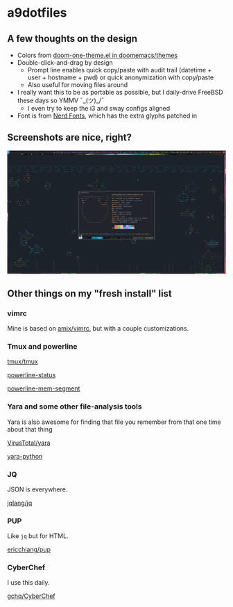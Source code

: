 # a9dotfiles

## A few thoughts on the design

* Colors from [doom-one-theme.el in doomemacs/themes](https://github.com/doomemacs/themes/blob/v2.3.0/themes/doom-one-theme.el)
* Double-click-and-drag by design
  * Prompt line enables quick copy/paste with audit trail (datetime + user + hostname + pwd) or quick anonymization with copy/paste
  * Also useful for moving files around
* I really want this to be as portable as possible, but I daily-drive FreeBSD these days so YMMV ¯\_(ツ)_/¯
  * I even try to keep the i3 and sway configs aligned
* Font is from [Nerd Fonts](https://www.nerdfonts.com/), which has the extra glyphs patched in

## Screenshots are nice, right?

![scrot_20241017_171459.png](/scrot_20241017_171459.png)

## Other things on my "fresh install" list

### vimrc

Mine is based on [amix/vimrc](https://github.com/amix/vimrc), but with a couple customizations.

### Tmux and powerline

[tmux/tmux](https://github.com/tmux/tmux)

[powerline-status](https://pypi.org/project/powerline-status/)

[powerline-mem-segment](https://pypi.org/project/powerline-mem-segment/)

### Yara and some other file-analysis tools

Yara is also awesome for finding that file you remember from that one time about that thing

[VirusTotal/yara](https://github.com/VirusTotal/yara)

[yara-python](https://pypi.org/project/yara-python/)

### JQ

JSON is everywhere.

[jqlang/jq](https://github.com/jqlang/jq)

### PUP

Like `jq` but for HTML.

[ericchiang/pup](https://github.com/ericchiang/pup)

### CyberChef

I use this daily.

[gchq/CyberChef](https://github.com/gchq/CyberChef)
